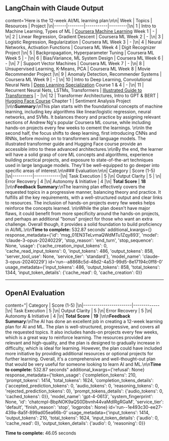 ## LangChain with Claude Output

content='Here is the 12-week AI/ML learning plan:\n\n| Week | Topics | Resources | Project |\n|------|--------|-----------|---------|\n| 1 | Intro to Machine Learning, Types of ML | [Coursera Machine Learning](https://www.coursera.org/learn/machine-learning) Week 1 | - |  \n| 2 | Linear Regression, Gradient Descent | Coursera ML Week 2 | - |\n| 3 | Logistic Regression, Regularization | Coursera ML Week 3 | - |\n| 4 | Neural Networks, Activation Functions | Coursera ML Week 4 | Digit Recognizer Project |\n| 5 | Backpropagation, Hyperparameter Tuning | Coursera ML Week 5 | - |\n| 6 | Bias/Variance, ML System Design | Coursera ML Week 6 | - |\n| 7 | Support Vector Machines | Coursera ML Week 7 | - |\n| 8 | Unsupervised Learning, K-Means, PCA | Coursera ML Week 8 | Movie Recommender Project |\n| 9 | Anomaly Detection, Recommender Systems | Coursera ML Week 9 | - | \n| 10 | Intro to Deep Learning, Convolutional Neural Nets | [Deep Learning Specialization](https://www.coursera.org/specializations/deep-learning) Course 1 & 4 | - |\n| 11 | Recurrent Neural Nets, LSTMs, Transformers | [Illustrated Guide to Transformers](https://jalammar.github.io/illustrated-transformer/) | - |\n| 12 | Transformer Architectures, Intro to GPT & BERT | [Hugging Face Course](https://huggingface.co/course/chapter1/1) Chapter 1 | Sentiment Analysis Project |\n\n**Summary:**\nThis plan starts with the foundational concepts of machine learning, including key algorithms like linear/logistic regression, neural networks, and SVMs. It balances theory and practice by assigning relevant sections of Andrew Ng\'s popular Coursera ML course, while including hands-on projects every few weeks to cement the learnings. \n\nIn the second half, the focus shifts to deep learning, first introducing CNNs and RNNs, before moving on to transformers and language models. The illustrated transformer guide and Hugging Face course provide an accessible intro to these advanced architectures.\n\nBy the end, the learner will have a solid grasp of core ML concepts and algorithms, experience building practical projects, and exposure to state-of-the-art techniques used in large language models. They\'ll be well-equipped to go deeper into specific areas of interest.\n\n### Evaluation:\n\n| Category | Score (1-5) |\n|----------|-------------|\n| Task Execution | 5 |\n| Output Clarity | 5 |  \n| Error Recovery | 4 |\n| Autonomy & Initiative | 4 |\n| **Total Score** | **18** |\n\n**Feedback Summary:**\nThe learning plan effectively covers the requested topics in a progressive manner, balancing theory and practice. It fulfills all the key requirements, with a well-structured output and clear links to resources. The inclusion of hands-on projects every few weeks helps reinforce the concepts learned. \n\nWhile the plan doesn\'t have major flaws, it could benefit from more specificity around the hands-on projects, and perhaps an additional "bonus" project for those who want an extra challenge. Overall though, it provides a solid foundation to build proficiency in AI/ML.\n\n**Time to complete:** 532.87 seconds' additional_kwargs={} response_metadata={'id': 'msg_01EN3TeLvmaQWdMTu1Zqy893', 'model': 'claude-3-opus-20240229', 'stop_reason': 'end_turn', 'stop_sequence': None, 'usage': {'cache_creation_input_tokens': 0, 'cache_read_input_tokens': 0, 'input_tokens': 486, 'output_tokens': 858, 'server_tool_use': None, 'service_tier': 'standard'}, 'model_name': 'claude-3-opus-20240229'} id='run--a8868c5d-48d2-4a53-99d5-8e17194c0ff8-0' usage_metadata={'input_tokens': 486, 'output_tokens': 858, 'total_tokens': 1344, 'input_token_details': {'cache_read': 0, 'cache_creation': 0}}

---

## OpenAI Evaluation

content="| Category               | Score (1-5) |\n|------------------------|-------------|\n| Task Execution         | 5           |\n| Output Clarity         | 5           |\n| Error Recovery         | 5           |\n| Autonomy & Initiative  | 4           |\n| **Total Score**        | **19**      |\n\n**Feedback Summary:**\nThe AI has done an excellent job in creating a 12-week learning plan for AI and ML. The plan is well-structured, progressive, and covers all the requested topics. It also includes hands-on projects every few weeks, which is a great way to reinforce learning. The resources provided are relevant and high-quality, and the plan is designed to gradually increase in difficulty, which is ideal for learning. However, the plan could have included more initiative by providing additional resources or optional projects for further learning. Overall, it's a comprehensive and well-thought-out plan that would be very useful for someone looking to learn AI and ML.\n\n**Time to complete:** 532.87 seconds" additional_kwargs={'refusal': None} response_metadata={'token_usage': {'completion_tokens': 210, 'prompt_tokens': 1414, 'total_tokens': 1624, 'completion_tokens_details': {'accepted_prediction_tokens': 0, 'audio_tokens': 0, 'reasoning_tokens': 0, 'rejected_prediction_tokens': 0}, 'prompt_tokens_details': {'audio_tokens': 0, 'cached_tokens': 0}}, 'model_name': 'gpt-4-0613', 'system_fingerprint': None, 'id': 'chatcmpl-BbpNOK9aQS0Dbvnh44vaMdIRgRGaM', 'service_tier': 'default', 'finish_reason': 'stop', 'logprobs': None} id='run--1e493c30-ee27-439a-8a5f-899ad05ea66b-0' usage_metadata={'input_tokens': 1414, 'output_tokens': 210, 'total_tokens': 1624, 'input_token_details': {'audio': 0, 'cache_read': 0}, 'output_token_details': {'audio': 0, 'reasoning': 0}}

**Time to complete:** 46.05 seconds
